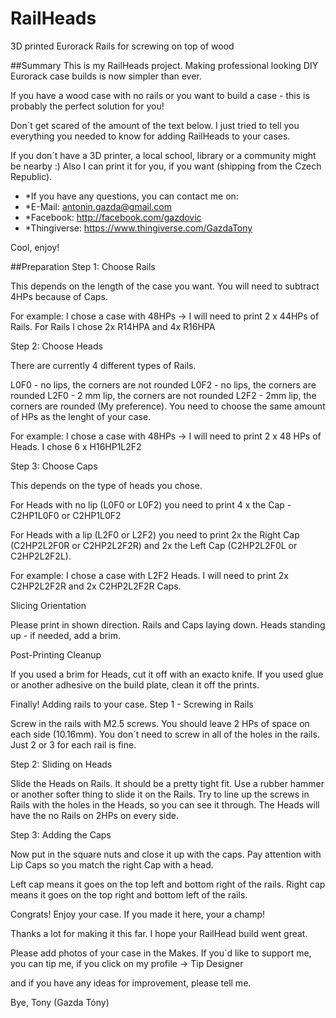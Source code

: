 # RailHeads
3D printed Eurorack Rails for screwing on top of wood

##Summary
This is my RailHeads project. Making professional looking DIY Eurorack case builds is now simpler than ever.

If you have a wood case with no rails or you want to build a case - this is probably the perfect solution for you!

Don´t get scared of the amount of the text below. I just tried to tell you everything you needed to know for adding RailHeads to your cases.

If you don´t have a 3D printer, a local school, library or a community might be nearby :)
Also I can print it for you, if you want (shipping from the Czech Republic).

* *If you have any questions, you can contact me on:
* *E-Mail: antonin.gazda@gmail.com
* *Facebook: http://facebook.com/gazdovic
* *Thingiverse: https://www.thingiverse.com/GazdaTony

Cool, enjoy!

##Preparation
Step 1: Choose Rails

This depends on the length of the case you want.
You will need to subtract 4HPs because of Caps.

For example: I chose a case with 48HPs -> I will need to print 2 x 44HPs of Rails. For Rails I chose 2x R14HPA and 4x R16HPA

Step 2: Choose Heads

There are currently 4 different types of Rails.

L0F0 - no lips, the corners are not rounded
L0F2 - no lips, the corners are rounded
L2F0 - 2 mm lip, the corners are not rounded
L2F2 - 2mm lip, the corners are rounded (My preference).
You need to choose the same amount of HPs as the lenght of your case.

For example: I chose a case with 48HPs -> I will need to print 2 x 48 HPs of Heads. I chose 6 x H16HP1L2F2

Step 3: Choose Caps

This depends on the type of heads you chose.

For Heads with no lip (L0F0 or L0F2) you need to print 4 x the Cap - C2HP1L0F0 or C2HP1L0F2

For Heads with a lip (L2F0 or L2F2) you need to print 2x the Right Cap (C2HP2L2F0R or C2HP2L2F2R) and 2x the Left Cap (C2HP2L2F0L or C2HP2L2F2L).

For example: I chose a case with L2F2 Heads. I will need to print 2x C2HP2L2F2R and 2x C2HP2L2F2R Caps.

Slicing
Orientation

Please print in shown direction.
Rails and Caps laying down.
Heads standing up - if needed, add a brim.



Post-Printing
Cleanup

If you used a brim for Heads, cut it off with an exacto knife.
If you used glue or another adhesive on the build plate, clean it off the prints.

Finally! Adding rails to your case.
Step 1 - Screwing in Rails

Screw in the rails with M2.5 screws. You should leave 2 HPs of space on each side (10.16mm).
You don´t need to screw in all of the holes in the rails. Just 2 or 3 for each rail is fine.

Step 2: Sliding on Heads

Slide the Heads on Rails. It should be a pretty tight fit. Use a rubber hammer or another softer thing to slide it on the Rails.
Try to line up the screws in Rails with the holes in the Heads, so you can see it through.
The Heads will have the no Rails on 2HPs on every side.

Step 3: Adding the Caps

Now put in the square nuts and close it up with the caps.
Pay attention with Lip Caps so you match the right Cap with a head.

Left cap means it goes on the top left and bottom right of the rails.
Right cap means it goes on the top right and bottom left of the rails.

Congrats! Enjoy your case.
If you made it here, your a champ!

Thanks a lot for making it this far. I hope your RailHead build went great.

Please add photos of your case in the Makes.
If you´d like to support me, you can tip me, if you click on my profile -> Tip Designer

and if you have any ideas for improvement, please tell me.

Bye,
Tony (Gazda Tóny)
